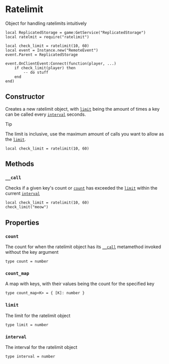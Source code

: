 # Ratelimit

Object for handling ratelimits intuitively

```luau
local ReplicatedStorage = game:GetService("ReplicatedStorage")
local ratelmit = require("ratelimit")

local check_limit = ratelimit(10, 60)
local event = Instance.new("RemoteEvent")
event.Parent = ReplicatedStorage

event.OnClientEvent:Connect(function(player, ...)
	if check_limit(player) then
		-- do stuff
	end
end)
```

## Constructor

Creates a new ratelimit object, with [`limit`](#limit) being the amount of times a key can be called every [`interval`](#interval) seconds.

> [!TIP]
> The limit is inclusive, use the maximum amount of calls you want to allow as the [`limit`](#limit).

```luau
local check_limit = ratelimit(10, 60)
```

## Methods

### `__call`

Checks if a given key's count or [`count`](#count) has exceeded the [`limit`](#limit) within the current [`interval`](#interval)

```luau
local check_limit = ratelimit(10, 60)
check_limit("meow")
```

## Properties

### `count`

The count for when the ratelimit object has its [`__call`](#__call) metamethod invoked without the key argument 

```luau
type count = number
```

### `count_map`

A map with keys, with their values being the count for the specified key

```luau
type count_map<K> = { [K]: number }
```

### `limit`

The limit for the ratelimit object

```luau
type limit = number
```

### `interval`

The interval for the ratelimit object

```luau
type interval = number
```